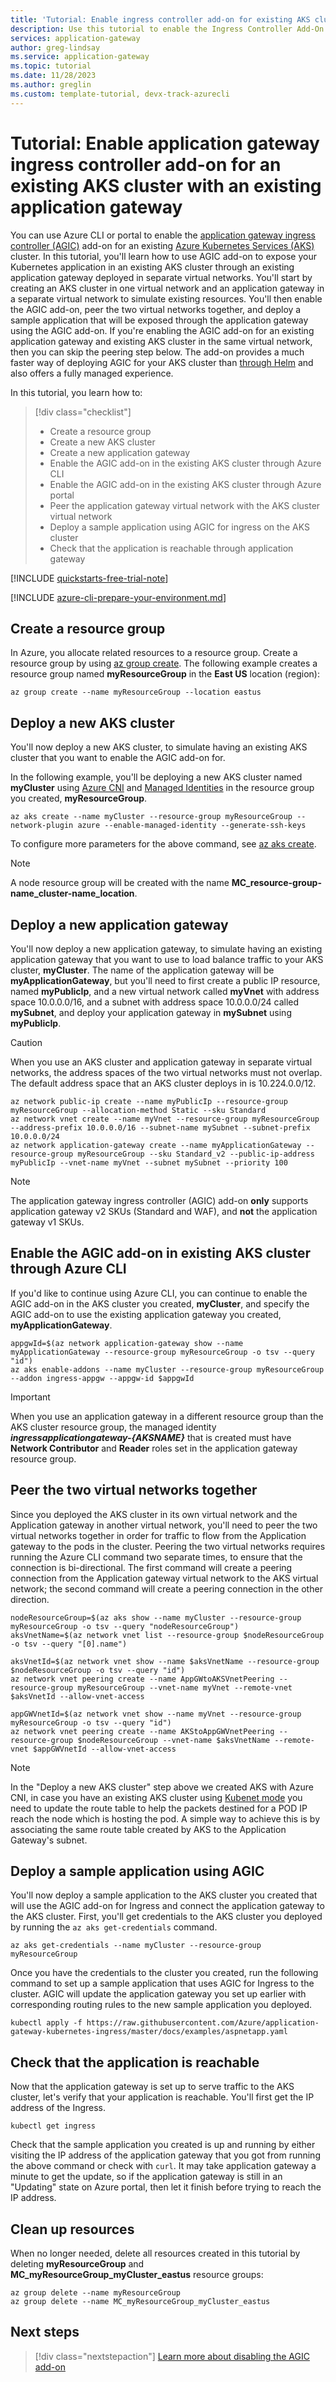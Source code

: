 ```yaml
---
title: 'Tutorial: Enable ingress controller add-on for existing AKS cluster with existing Azure application gateway'
description: Use this tutorial to enable the Ingress Controller Add-On for your existing AKS cluster with an existing Application Gateway
services: application-gateway
author: greg-lindsay
ms.service: application-gateway
ms.topic: tutorial
ms.date: 11/28/2023
ms.author: greglin
ms.custom: template-tutorial, devx-track-azurecli
---
```


# Tutorial: Enable application gateway ingress controller add-on for an existing AKS cluster with an existing application gateway

You can use Azure CLI or portal to enable the [application gateway ingress controller (AGIC)](ingress-controller-overview.md) add-on for an existing [Azure Kubernetes Services (AKS)](https://azure.microsoft.com/services/kubernetes-service/) cluster. In this tutorial, you'll learn how to use AGIC add-on to expose your Kubernetes application in an existing AKS cluster through an existing application gateway deployed in separate virtual networks. You'll start by creating an AKS cluster in one virtual network and an application gateway in a separate virtual network to simulate existing resources. You'll then enable the AGIC add-on, peer the two virtual networks together, and deploy a sample application that will be exposed through the application gateway using the AGIC add-on. If you're enabling the AGIC add-on for an existing application gateway and existing AKS cluster in the same virtual network, then you can skip the peering step below. The add-on provides a much faster way of deploying AGIC for your AKS cluster than [through Helm](ingress-controller-overview.md#difference-between-helm-deployment-and-aks-add-on) and also offers a fully managed experience.  

In this tutorial, you learn how to:

> [!div class="checklist"]
> * Create a resource group 
> * Create a new AKS cluster 
> * Create a new application gateway 
> * Enable the AGIC add-on in the existing AKS cluster through Azure CLI 
> * Enable the AGIC add-on in the existing AKS cluster through Azure portal 
> * Peer the application gateway virtual network with the AKS cluster virtual network
> * Deploy a sample application using AGIC for ingress on the AKS cluster
> * Check that the application is reachable through application gateway

[!INCLUDE [quickstarts-free-trial-note](../../includes/quickstarts-free-trial-note.md)]

[!INCLUDE [azure-cli-prepare-your-environment.md](~/reusable-content/azure-cli/azure-cli-prepare-your-environment.md)]

## Create a resource group

In Azure, you allocate related resources to a resource group. Create a resource group by using [az group create](/cli/azure/group#az-group-create). The following example creates a resource group named **myResourceGroup** in the **East US** location (region): 

```azurecli-interactive
az group create --name myResourceGroup --location eastus
```

## Deploy a new AKS cluster

You'll now deploy a new AKS cluster, to simulate having an existing AKS cluster that you want to enable the AGIC add-on for.  

In the following example, you'll be deploying a new AKS cluster named **myCluster** using [Azure CNI](../aks/concepts-network.md#azure-cni-advanced-networking) and [Managed Identities](../aks/use-managed-identity.md) in the resource group you created, **myResourceGroup**.

```azurecli-interactive
az aks create --name myCluster --resource-group myResourceGroup --network-plugin azure --enable-managed-identity --generate-ssh-keys
```

To configure more parameters for the above command, see [az aks create](/cli/azure/aks#az-aks-create). 

> [!NOTE]
> A node resource group will be created with the name **MC_resource-group-name_cluster-name_location**.

## Deploy a new application gateway 

You'll now deploy a new application gateway, to simulate having an existing application gateway that you want to use to load balance traffic to your AKS cluster, **myCluster**. The name of the application gateway will be **myApplicationGateway**, but you'll need to first create a public IP resource, named **myPublicIp**, and a new virtual network called **myVnet** with address space 10.0.0.0/16, and a subnet with address space 10.0.0.0/24 called **mySubnet**, and deploy your application gateway in **mySubnet** using **myPublicIp**. 

> [!CAUTION]
> When you use an AKS cluster and application gateway in separate virtual networks, the address spaces of the two virtual networks must not overlap. The default address space that an AKS cluster deploys in is 10.224.0.0/12.


```azurecli-interactive
az network public-ip create --name myPublicIp --resource-group myResourceGroup --allocation-method Static --sku Standard
az network vnet create --name myVnet --resource-group myResourceGroup --address-prefix 10.0.0.0/16 --subnet-name mySubnet --subnet-prefix 10.0.0.0/24 
az network application-gateway create --name myApplicationGateway --resource-group myResourceGroup --sku Standard_v2 --public-ip-address myPublicIp --vnet-name myVnet --subnet mySubnet --priority 100
```

> [!NOTE]
> The application gateway ingress controller (AGIC) add-on **only** supports application gateway v2 SKUs (Standard and WAF), and **not** the application gateway v1 SKUs. 

## Enable the AGIC add-on in existing AKS cluster through Azure CLI 

If you'd like to continue using Azure CLI, you can continue to enable the AGIC add-on in the AKS cluster you created, **myCluster**, and specify the AGIC add-on to use the existing application gateway you created, **myApplicationGateway**.

```azurecli-interactive
appgwId=$(az network application-gateway show --name myApplicationGateway --resource-group myResourceGroup -o tsv --query "id") 
az aks enable-addons --name myCluster --resource-group myResourceGroup --addon ingress-appgw --appgw-id $appgwId
```

> [!IMPORTANT]
> When you use an application gateway in a different resource group than the AKS cluster resource group, the managed identity **_ingressapplicationgateway-{AKSNAME}_** that is created must have **Network Contributor** and **Reader** roles set in the application gateway resource group.

## Peer the two virtual networks together

Since you deployed the AKS cluster in its own virtual network and the Application gateway in another virtual network, you'll need to peer the two virtual networks together in order for traffic to flow from the Application gateway to the pods in the cluster. Peering the two virtual networks requires running the Azure CLI command two separate times, to ensure that the connection is bi-directional. The first command will create a peering connection from the Application gateway virtual network to the AKS virtual network; the second command will create a peering connection in the other direction.

```azurecli-interactive
nodeResourceGroup=$(az aks show --name myCluster --resource-group myResourceGroup -o tsv --query "nodeResourceGroup")
aksVnetName=$(az network vnet list --resource-group $nodeResourceGroup -o tsv --query "[0].name")

aksVnetId=$(az network vnet show --name $aksVnetName --resource-group $nodeResourceGroup -o tsv --query "id")
az network vnet peering create --name AppGWtoAKSVnetPeering --resource-group myResourceGroup --vnet-name myVnet --remote-vnet $aksVnetId --allow-vnet-access

appGWVnetId=$(az network vnet show --name myVnet --resource-group myResourceGroup -o tsv --query "id")
az network vnet peering create --name AKStoAppGWVnetPeering --resource-group $nodeResourceGroup --vnet-name $aksVnetName --remote-vnet $appGWVnetId --allow-vnet-access
```

> [!NOTE]
> In the "Deploy a new AKS cluster" step above we created AKS with Azure CNI, in case you have an existing AKS cluster using [Kubenet mode](../aks/configure-kubenet.md) you need to update the route table to help the packets destined for a POD IP reach the node which is hosting the pod.
> A simple way to achieve this is by associating the same route table created by AKS to the Application Gateway's subnet. 


## Deploy a sample application using AGIC 

You'll now deploy a sample application to the AKS cluster you created that will use the AGIC add-on for Ingress and connect the application gateway to the AKS cluster. First, you'll get credentials to the AKS cluster you deployed by running the `az aks get-credentials` command. 

```azurecli-interactive
az aks get-credentials --name myCluster --resource-group myResourceGroup
```

Once you have the credentials to the cluster you created, run the following command to set up a sample application that uses AGIC for Ingress to the cluster. AGIC will update the application gateway you set up earlier with corresponding routing rules to the new sample application you deployed.  

```azurecli-interactive
kubectl apply -f https://raw.githubusercontent.com/Azure/application-gateway-kubernetes-ingress/master/docs/examples/aspnetapp.yaml 
```

## Check that the application is reachable

Now that the application gateway is set up to serve traffic to the AKS cluster, let's verify that your application is reachable. You'll first get the IP address of the Ingress. 

```azurecli-interactive
kubectl get ingress
```

Check that the sample application you created is up and running by either visiting the IP address of the application gateway that you got from running the above command or check with `curl`. It may take application gateway a minute to get the update, so if the application gateway is still in an "Updating" state on Azure portal, then let it finish before trying to reach the IP address. 

## Clean up resources

When no longer needed, delete all resources created in this tutorial by deleting **myResourceGroup** and **MC_myResourceGroup_myCluster_eastus** resource groups:

```azurecli-interactive
az group delete --name myResourceGroup 
az group delete --name MC_myResourceGroup_myCluster_eastus
```

## Next steps

> [!div class="nextstepaction"]
> [Learn more about disabling the AGIC add-on](./ingress-controller-disable-addon.md)
